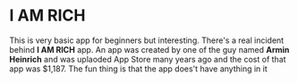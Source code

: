 # I AM RICH
This is very basic app for beginners but interesting. There's a real incident behind <b>I AM RICH</b> app. An app was created by one of the guy named <b>Armin Heinrich</b> and was uplaoded App Store many years ago and the cost of that app was $1,187. The fun thing is that the app does't have anything in it
